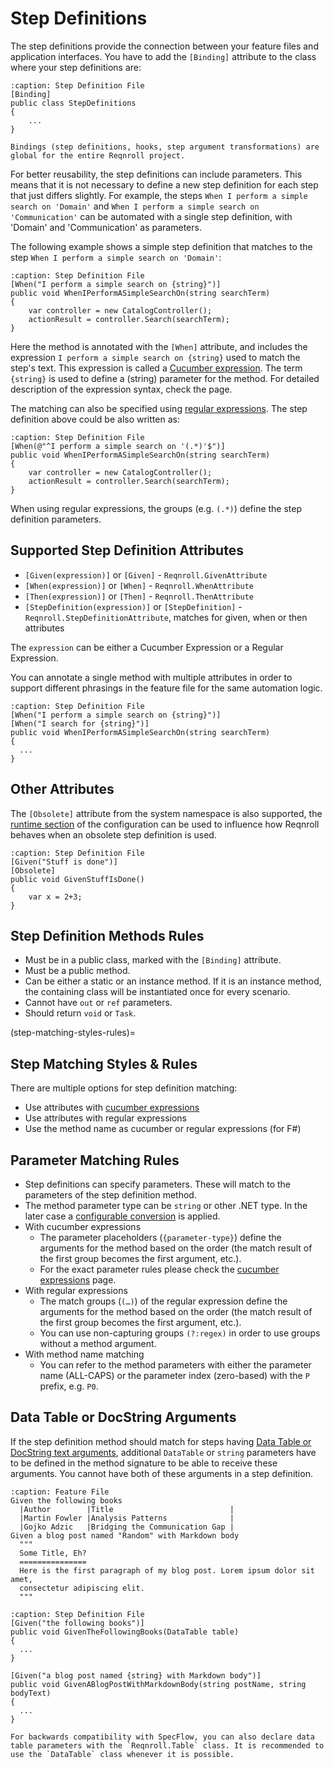 # Step Definitions

The step definitions provide the connection between your feature files and application interfaces. You have to add the `[Binding]` attribute to the class where your step definitions are:

```{code-block} csharp
:caption: Step Definition File
[Binding]
public class StepDefinitions
{
	...
}
```

```{note}
Bindings (step definitions, hooks, step argument transformations) are global for the entire Reqnroll project.
```

For better reusability, the step definitions can include parameters. This means that it is not necessary to define a new step definition for each step that just differs slightly. For example, the steps `When I perform a simple search on 'Domain'` and `When I perform a simple search on 'Communication'` can be automated with a single step definition, with 'Domain' and 'Communication' as parameters.  

The following example shows a simple step definition that matches to the step `When I perform a simple search on 'Domain'`:

```{code-block} csharp
:caption: Step Definition File
[When("I perform a simple search on {string}")]
public void WhenIPerformASimpleSearchOn(string searchTerm)
{
    var controller = new CatalogController();
    actionResult = controller.Search(searchTerm);
}
```

Here the method is annotated with the `[When]` attribute, and includes the expression `I perform a simple search on {string}` used to match the step's text. This expression is called a [Cucumber expression](cucumber-expressions). The term `{string}` is used to define a (string) parameter for the method. For detailed description of the expression syntax, check the [](cucumber-expressions) page.

The matching can also be specified using [regular expressions](https://docs.microsoft.com/en-us/dotnet/standard/base-types/regular-expressions). The step definition above could be also written as:

```{code-block} csharp
:caption: Step Definition File
[When(@"^I perform a simple search on '(.*)'$")]
public void WhenIPerformASimpleSearchOn(string searchTerm)
{
    var controller = new CatalogController();
    actionResult = controller.Search(searchTerm);
}
```

When using regular expressions, the groups (e.g. `(.*)`) define the step definition parameters.

## Supported Step Definition Attributes

* `[Given(expression)]` or `[Given]` - `Reqnroll.GivenAttribute`
* `[When(expression)]` or `[When]` - `Reqnroll.WhenAttribute`
* `[Then(expression)]` or `[Then]` - `Reqnroll.ThenAttribute`
* `[StepDefinition(expression)]` or `[StepDefinition]` - `Reqnroll.StepDefinitionAttribute`, matches for given, when or then attributes

The `expression` can be either a Cucumber Expression or a Regular Expression. 

You can annotate a single method with multiple attributes in order to support different phrasings in the feature file for the same automation logic.

```{code-block} csharp
:caption: Step Definition File
[When("I perform a simple search on {string}")]
[When("I search for {string}")]
public void WhenIPerformASimpleSearchOn(string searchTerm)
{
  ...
}
```

## Other Attributes

The `[Obsolete]` attribute from the system namespace is also supported, the [runtime section](../installation/configuration.md#runtime) of the configuration can be used to influence how Reqnroll behaves when an obsolete step definition is used.

```{code-block} csharp
:caption: Step Definition File
[Given("Stuff is done")]
[Obsolete]
public void GivenStuffIsDone()
{
    var x = 2+3;
}
```


## Step Definition Methods Rules

* Must be in a public class, marked with the `[Binding]` attribute.
* Must be a public method.
* Can be either a static or an instance method. If it is an instance method, the containing class will be instantiated once for every scenario.
* Cannot have `out` or `ref` parameters.
* Should return `void` or `Task`.

(step-matching-styles-rules)=
## Step Matching Styles & Rules

There are multiple options for step definition matching:

* Use attributes with [cucumber expressions](cucumber-expressions)
* Use attributes with regular expressions
* Use the method name as cucumber or regular expressions (for F#)

## Parameter Matching Rules

* Step definitions can specify parameters. These will match to the parameters of the step definition method.
* The method parameter type can be `string` or other .NET type. In the later case a [configurable conversion](step-argument-conversions) is applied.
* With cucumber expressions
  * The parameter placeholders (`{parameter-type}`) define the arguments for the method based on the order (the match result of the first group becomes the first argument, etc.).
  * For the exact parameter rules please check the [cucumber expressions](cucumber-expressions) page.
* With regular expressions
  * The match groups (`(…)`) of the regular expression define the arguments for the method based on the order (the match result of the first group becomes the first argument, etc.).
  * You can use non-capturing groups `(?:regex)` in order to use groups without a method argument.
* With method name matching
  * You can refer to the method parameters with either the parameter name (ALL-CAPS) or the parameter index (zero-based) with the `P` prefix, e.g. `P0`.

## Data Table or DocString Arguments

If the step definition method should match for steps having [Data Table or DocString text arguments](../gherkin/gherkin-reference), additional `DataTable` or `string` parameters have to be defined in the method signature to be able to receive these arguments. You cannot have both of these arguments in a step definition.

```{code-block} gherkin
:caption: Feature File
Given the following books
  |Author        |Title                          |
  |Martin Fowler |Analysis Patterns              |
  |Gojko Adzic   |Bridging the Communication Gap |
Given a blog post named "Random" with Markdown body
  """
  Some Title, Eh?
  ===============
  Here is the first paragraph of my blog post. Lorem ipsum dolor sit amet,
  consectetur adipiscing elit.
  """
```

```{code-block} csharp
:caption: Step Definition File
[Given("the following books")]
public void GivenTheFollowingBooks(DataTable table)
{
  ...
}

[Given("a blog post named {string} with Markdown body")]
public void GivenABlogPostWithMarkdownBody(string postName, string bodyText)
{
  ...
}
```

```{note}
For backwards compatibility with SpecFlow, you can also declare data table parameters with the `Reqnroll.Table` class. It is recommended to use the `DataTable` class whenever it is possible.
```
